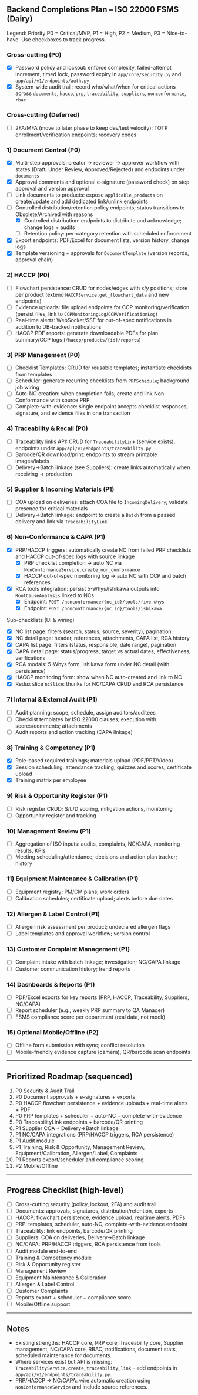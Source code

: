 ## Backend Completions Plan – ISO 22000 FSMS (Dairy)

Legend: Priority P0 = Critical/MVP, P1 = High, P2 = Medium, P3 = Nice-to-have. Use checkboxes to track progress.

### Cross-cutting (P0)
- [x] Password policy and lockout: enforce complexity, failed-attempt increment, timed lock, password expiry in `app/core/security.py` and `app/api/v1/endpoints/auth.py`
- [x] System-wide audit trail: record who/what/when for critical actions across `documents`, `haccp`, `prp`, `traceability`, `suppliers`, `nonconformance`, `rbac`

### Cross-cutting (Deferred)
- [ ] 2FA/MFA (move to later phase to keep dev/test velocity): TOTP enrollment/verification endpoints; recovery codes

### 1) Document Control (P0)
- [x] Multi-step approvals: creator → reviewer → approver workflow with states (Draft, Under Review, Approved/Rejected) and endpoints under `documents`
- [x] Approval comments and optional e-signature (password check) on step approval and version approval
- [ ] Link documents to products: expose `applicable_products` on create/update and add dedicated link/unlink endpoints
- [ ] Controlled distribution/retention policy endpoints; status transitions to Obsolete/Archived with reasons
  - [x] Controlled distribution: endpoints to distribute and acknowledge; change logs + audits
  - [ ] Retention policy: per-category retention with scheduled enforcement
- [x] Export endpoints: PDF/Excel for document lists, version history, change logs
- [x] Template versioning + approvals for `DocumentTemplate` (version records, approval chain)

### 2) HACCP (P0)
- [ ] Flowchart persistence: CRUD for nodes/edges with x/y positions; store per product (extend `HACCPService.get_flowchart_data` and new endpoints)
- [ ] Evidence uploads: file upload endpoints for CCP monitoring/verification (persist files, link to `CCPMonitoringLog`/`CCPVerificationLog`)
- [ ] Real-time alerts: WebSocket/SSE for out-of-spec notifications in addition to DB-backed notifications
- [ ] HACCP PDF reports: generate downloadable PDFs for plan summary/CCP logs (`/haccp/products/{id}/reports`)

### 3) PRP Management (P0)
- [ ] Checklist Templates: CRUD for reusable templates; instantiate checklists from templates
- [ ] Scheduler: generate recurring checklists from `PRPSchedule`; background job wiring
- [ ] Auto-NC creation: when completion fails, create and link Non-Conformance with source PRP
- [ ] Complete-with-evidence: single endpoint accepts checklist responses, signature, and evidence files in one transaction

### 4) Traceability & Recall (P0)
- [ ] Traceability links API: CRUD for `TraceabilityLink` (service exists), endpoints under `app/api/v1/endpoints/traceability.py`
- [ ] Barcode/QR download/print: endpoints to stream printable images/labels
- [ ] Delivery→Batch linkage (see Suppliers): create links automatically when receiving -> production

### 5) Supplier & Incoming Materials (P1)
- [ ] COA upload on deliveries: attach COA file to `IncomingDelivery`; validate presence for critical materials
- [ ] Delivery→Batch linkage: endpoint to create a `Batch` from a passed delivery and link via `TraceabilityLink`

### 6) Non-Conformance & CAPA (P1)
- [x] PRP/HACCP triggers: automatically create NC from failed PRP checklists and HACCP out-of-spec logs with source linkage
  - [x] PRP checklist completion → auto NC via `NonConformanceService.create_non_conformance`
  - [x] HACCP out-of-spec monitoring log → auto NC with CCP and batch references
- [x] RCA tools integration: persist 5-Whys/Ishikawa outputs into `RootCauseAnalysis` linked to NCs
  - [x] Endpoint: `POST /nonconformance/{nc_id}/tools/five-whys`
  - [x] Endpoint: `POST /nonconformance/{nc_id}/tools/ishikawa`
  
Sub-checklists (UI & wiring)
- [x] NC list page: filters (search, status, source, severity), pagination
- [x] NC detail page: header, references, attachments, CAPA list, RCA history
- [x] CAPA list page: filters (status, responsible, date range), pagination
- [x] CAPA detail page: status/progress, target vs actual dates, effectiveness, verifications
- [x] RCA modals: 5-Whys form, Ishikawa form under NC detail (with persistence)
- [x] HACCP monitoring form: show when NC auto-created and link to NC
- [x] Redux slice `ncSlice`: thunks for NC/CAPA CRUD and RCA persistence

### 7) Internal & External Audit (P1)
- [ ] Audit planning: scope, schedule, assign auditors/auditees
- [ ] Checklist templates by ISO 22000 clauses; execution with scores/comments; attachments
- [ ] Audit reports and action tracking (CAPA linkage)

### 8) Training & Competency (P1)
- [x] Role-based required trainings; materials upload (PDF/PPT/Video)
- [x] Session scheduling; attendance tracking; quizzes and scores; certificate upload
- [x] Training matrix per employee

### 9) Risk & Opportunity Register (P1)
- [ ] Risk register CRUD; S/L/D scoring, mitigation actions, monitoring
- [ ] Opportunity register and tracking

### 10) Management Review (P1)
- [ ] Aggregation of ISO inputs: audits, complaints, NC/CAPA, monitoring results, KPIs
- [ ] Meeting scheduling/attendance; decisions and action plan tracker; history

### 11) Equipment Maintenance & Calibration (P1)
- [ ] Equipment registry; PM/CM plans; work orders
- [ ] Calibration schedules; certificate upload; alerts before due dates

### 12) Allergen & Label Control (P1)
- [ ] Allergen risk assessment per product; undeclared allergen flags
- [ ] Label templates and approval workflow; version control

### 13) Customer Complaint Management (P1)
- [ ] Complaint intake with batch linkage; investigation; NC/CAPA linkage
- [ ] Customer communication history; trend reports

### 14) Dashboards & Reports (P1)
- [ ] PDF/Excel exports for key reports (PRP, HACCP, Traceability, Suppliers, NC/CAPA)
- [ ] Report scheduler (e.g., weekly PRP summary to QA Manager)
- [ ] FSMS compliance score per department (real data, not mock)

### 15) Optional Mobile/Offline (P2)
- [ ] Offline form submission with sync; conflict resolution
- [ ] Mobile-friendly evidence capture (camera), QR/barcode scan endpoints

---

## Prioritized Roadmap (sequenced)
1. P0 Security & Audit Trail
2. P0 Document approvals + e-signatures + exports
3. P0 HACCP flowchart persistence + evidence uploads + real-time alerts + PDF
4. P0 PRP templates + scheduler + auto-NC + complete-with-evidence
5. P0 TraceabilityLink endpoints + barcode/QR printing
6. P1 Supplier COA + Delivery→Batch linkage
7. P1 NC/CAPA integrations (PRP/HACCP triggers, RCA persistence)
8. P1 Audit module
9. P1 Training, Risk & Opportunity, Management Review, Equipment/Calibration, Allergen/Label, Complaints
10. P1 Reports export/scheduler and compliance scoring
11. P2 Mobile/Offline

---

## Progress Checklist (high-level)
- [ ] Cross-cutting security (policy, lockout, 2FA) and audit trail
- [ ] Documents: approvals, signatures, distribution/retention, exports
- [ ] HACCP: flowchart persistence, evidence upload, realtime alerts, PDFs
- [ ] PRP: templates, scheduler, auto-NC, complete-with-evidence endpoint
- [ ] Traceability: link endpoints, barcode/QR printing
- [ ] Suppliers: COA on deliveries, Delivery→Batch linkage
- [ ] NC/CAPA: PRP/HACCP triggers, RCA persistence from tools
- [ ] Audit module end-to-end
- [ ] Training & Competency module
- [ ] Risk & Opportunity register
- [ ] Management Review
- [ ] Equipment Maintenance & Calibration
- [ ] Allergen & Label Control
- [ ] Customer Complaints
- [ ] Reports export + scheduler + compliance score
- [ ] Mobile/Offline support

---

## Notes
- Existing strengths: HACCP core, PRP core, Traceability core, Supplier management, NC/CAPA core, RBAC, notifications, document stats, scheduled maintenance for documents.
- Where services exist but API is missing: `TraceabilityService.create_traceability_link` – add endpoints in `app/api/v1/endpoints/traceability.py`.
- PRP/HACCP → NC/CAPA: wire automatic creation using `NonConformanceService` and include source references.


